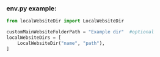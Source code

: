 ### env.py example:
```python
from localWebsiteDir import LocalWebsiteDir

customMainWebsiteFolderPath = "Example dir"  #optional
localWebsiteDirs = [
    LocalWebsiteDir("name", "path"),
]
```